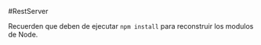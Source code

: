 #RestServer

Recuerden que deben de ejecutar ```npm install``` para reconstruir los modulos de Node.

